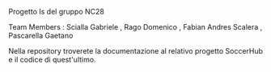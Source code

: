 Progetto Is del gruppo NC28


Team Members : Scialla Gabriele , Rago Domenico , Fabian Andres Scalera , Pascarella Gaetano


Nella repository troverete la documentazione al relativo progetto SoccerHub e il codice di quest'ultimo.
